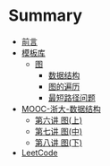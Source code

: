 # Summary

- [前言](readme.md)
- [模板库](Library/Library.md)
    - [图](Library/Graph/Graph.md)
      - [数据结构](Library/Graph/图的数据结构.md)
      - [图的遍历](Library/Graph/图的遍历.md)
      - [最短路径问题](Library/Graph/最短路径问题.md)
- [MOOC-浙大-数据结构](ZJU-93001/ZJU-93001.md)
    - [第六讲 图(上)]()
    - [第七讲 图(中)](ZJU-93001/第七讲/哈利·波特的考试.md)
    - [第八讲 图(下)]()
- [LeetCode](LeetCode.md)
